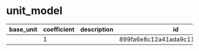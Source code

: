 # unit_model
|base_unit|coefficient|description|id|is_error|name|
|--|--|--|--|--|--|
||1||899fa6e8c12a41ada9c112b5ebbadefc|True|грамм|